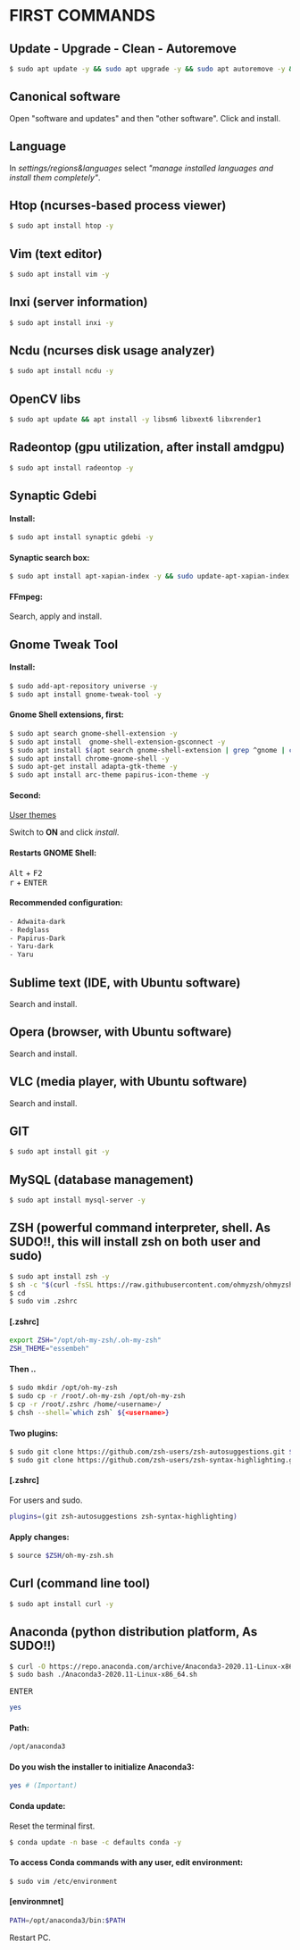 # FIRST COMMANDS
## Update - Upgrade - Clean - Autoremove

```sh
$ sudo apt update -y && sudo apt upgrade -y && sudo apt autoremove -y && sudo apt install -f -y && sudo apt auto-clean -y
```

## Canonical software


Open "software and updates" and then "other software". Click and install.

## Language

In *settings/regions&languages* select *"manage installed languages and install them completely"*.

## Htop (ncurses-based process viewer)

```sh
$ sudo apt install htop -y
```

## Vim (text editor)

```sh
$ sudo apt install vim -y
```

## Inxi (server information)

```sh
$ sudo apt install inxi -y
```

## Ncdu (ncurses disk usage analyzer)

```sh
$ sudo apt install ncdu -y
```

## OpenCV libs

```sh
$ sudo apt update && apt install -y libsm6 libxext6 libxrender1
```

## Radeontop (gpu utilization, after install amdgpu)

```sh
$ sudo apt install radeontop -y
```

## Synaptic Gdebi
#### Install:

```sh
$ sudo apt install synaptic gdebi -y
```

#### Synaptic search box:

```sh
$ sudo apt install apt-xapian-index -y && sudo update-apt-xapian-index -vf
```

#### FFmpeg:

Search, apply and install.

## Gnome Tweak Tool
#### Install:

```sh
$ sudo add-apt-repository universe -y
$ sudo apt install gnome-tweak-tool -y
```

#### Gnome Shell extensions, first:

```sh
$ sudo apt search gnome-shell-extension -y
$ sudo apt install  gnome-shell-extension-gsconnect -y 
$ sudo apt install $(apt search gnome-shell-extension | grep ^gnome | cut -d / -f1) -y
$ sudo apt install chrome-gnome-shell -y
$ sudo apt-get install adapta-gtk-theme -y 
$ sudo apt install arc-theme papirus-icon-theme -y
```

#### Second:

[User themes](https://extensions.gnome.org/extension/19/user-themes/)

Switch to **ON** and click *install*.

#### Restarts GNOME Shell:

<kbd>Alt</kbd> + <kbd>F2</kbd><br>
<kbd>r</kbd> + <kbd>ENTER</kbd>

#### Recommended configuration:

```sh
- Adwaita-dark
- Redglass
- Papirus-Dark
- Yaru-dark
- Yaru
```

## Sublime text (IDE, with Ubuntu software)

Search and install.

## Opera (browser, with Ubuntu software)

Search and install.

## VLC (media player, with Ubuntu software)

Search and install.

## GIT

```sh
$ sudo apt install git -y
```

## MySQL (database management)

```sh
$ sudo apt install mysql-server -y
```

## ZSH (powerful command interpreter, shell. As SUDO!!, this will install zsh on both user and sudo)

```sh
$ sudo apt install zsh -y
$ sh -c "$(curl -fsSL https://raw.githubusercontent.com/ohmyzsh/ohmyzsh/master/tools/install.sh)"
$ cd
$ sudo vim .zshrc
```

#### [.zshrc]

```sh
export ZSH="/opt/oh-my-zsh/.oh-my-zsh"
ZSH_THEME="essembeh"
```

#### Then ..

```sh
$ sudo mkdir /opt/oh-my-zsh
$ sudo cp -r /root/.oh-my-zsh /opt/oh-my-zsh
$ cp -r /root/.zshrc /home/<username>/
$ chsh --shell=`which zsh` ${<username>}
```

#### Two plugins:

```sh
$ sudo git clone https://github.com/zsh-users/zsh-autosuggestions.git $ZSH_CUSTOM/plugins/zsh-autosuggestions
$ sudo git clone https://github.com/zsh-users/zsh-syntax-highlighting.git $ZSH_CUSTOM/plugins/zsh-syntax-highlighting
```

#### [.zshrc]

For users and sudo.

```sh
plugins=(git zsh-autosuggestions zsh-syntax-highlighting)
```

#### Apply changes:

```sh
$ source $ZSH/oh-my-zsh.sh
```

## Curl (command line tool)

```sh
$ sudo apt install curl -y
```

## Anaconda (python distribution platform, As SUDO!!)

```sh
$ curl -O https://repo.anaconda.com/archive/Anaconda3-2020.11-Linux-x86_64.sh
$ sudo bash ./Anaconda3-2020.11-Linux-x86_64.sh
```

<kbd>ENTER</kbd><br>

```sh
yes
```

#### Path:

```sh
/opt/anaconda3
```

#### Do you wish the installer to initialize Anaconda3:

```sh
yes # (Important)
```

#### Conda update:

Reset the terminal first.

```sh
$ conda update -n base -c defaults conda -y
```

#### To access Conda commands with any user, edit environment:

```sh
$ sudo vim /etc/environment
```

#### [environmnet]

```sh
PATH=/opt/anaconda3/bin:$PATH
```

Restart PC.